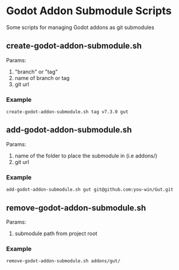 # Godot Addon Submodule Scripts
Some scripts for managing Godot addons as git submodules

## create-godot-addon-submodule.sh

Params:
1. "branch" or "tag"
2. name of branch or tag
3. git url

### Example
```
create-godot-addon-submodule.sh tag v7.3.0 gut
```

## add-godot-addon-submodule.sh

Params:
1. name of the folder to place the submodule in (i.e addons/<name>)
2. git url

### Example
```
add-godot-addon-submodule.sh gut git@github.com:you-win/Gut.git
```

## remove-godot-addon-submodule.sh

Params:
1. submodule path from project root

### Example
```
remove-godot-addon-submodule.sh addons/gut/
```


